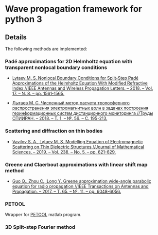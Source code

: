 # Wave propagation framework for python 3
    
## Details

The following methods are implemented:

### Padé approximations for 2D Helmholtz equation with transparent nonlocal boundary conditions

* [Lytaev M. S. Nonlocal Boundary Conditions for Split-Step Padé Approximations of the Helmholtz Equation With Modified Refractive Index
//IEEE Antennas and Wireless Propagation Letters. – 2018. – Vol. 17. – N. 8. – pp. 1561-1565.](https://ieeexplore.ieee.org/document/8409980)

* [Лытаев М. С. Численный метод расчета тропосферного распространения электромагнитных волн в задачах построения геоинформационных систем
дистанционного мониторинга //Труды СПИИРАН. – 2018. – Т. 1. – №. 56. – С. 195-213.](http://www.mathnet.ru/php/archive.phtml?wshow=paper&jrnid=trspy&paperid=993&option_lang=rus)

### Scattering and diffraction on thin bodies

* [Vavilov S. A., Lytaev M. S. Modelling Equation of Electromagnetic Scattering on Thin Dielectric Structures 
//Journal of Mathematical Sciences. – 2019. – Vol. 238. – No. 5. – pp. 621-629.](https://link.springer.com/article/10.1007/s10958-019-04261-6)

### Greene and Claerbout approximations with linear shift map method
* [Guo Q., Zhou C., Long Y. Greene approximation wide-angle parabolic equation for radio propagation //IEEE Transactions on Antennas and Propagation. – 2017. – Т. 65. – №. 11. – pp. 6048-6056.](https://ieeexplore.ieee.org/abstract/document/8023886)

### PETOOL
Wrapper for [PETOOL](https://www.sciencedirect.com/science/article/pii/S0010465511002669) matlab program.

### 3D Split-step Fourier method


